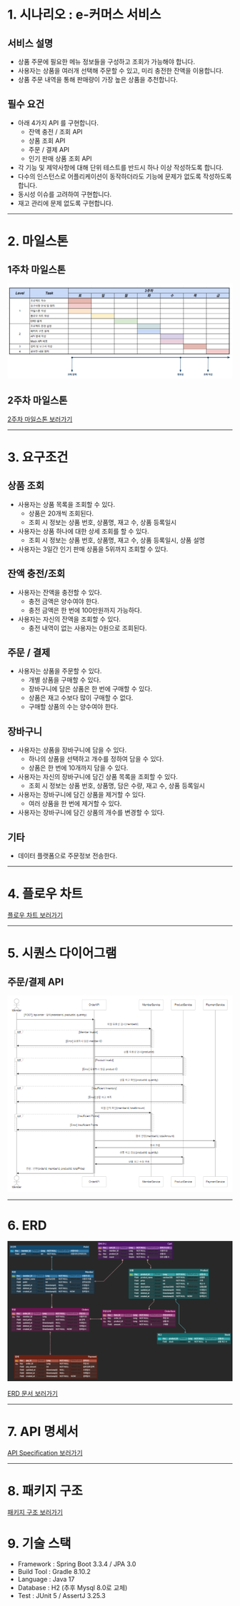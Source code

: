 # 1. 시나리오 : e-커머스 서비스

## 서비스 설명
- 상품 주문에 필요한 메뉴 정보들을 구성하고 조회가 가능해야 합니다.
- 사용자는 상품을 여러개 선택해 주문할 수 있고, 미리 충전한 잔액을 이용합니다.
- 상품 주문 내역을 통해 판매량이 가장 높은 상품을 추천합니다.

## 필수 요건
- 아래 4가지 API 를 구현합니다.
  - 잔액 충전 / 조회 API
  - 상품 조회 API
  - 주문 / 결제 API
  - 인기 판매 상품 조회 API
- 각 기능 및 제약사항에 대해 단위 테스트를 반드시 하나 이상 작성하도록 합니다.
- 다수의 인스턴스로 어플리케이션이 동작하더라도 기능에 문제가 없도록 작성하도록 합니다.
- 동시성 이슈를 고려하여 구현합니다.
- 재고 관리에 문제 없도록 구현합니다.

---

# 2. 마일스톤

## 1주차 마일스톤

![마일스톤 이미지](./img/milestone.png)

## 2주차 마일스톤

[2주차 마일스톤 보러가기](https://github.com/users/withbyeongk/projects/2/views/4)

---

# 3. 요구조건

## 상품 조회
- 사용자는 상품 목록을 조회할 수 있다.
  - 상품은 20개씩 조회된다.
  - 조회 시 정보는 상품 번호, 상품명, 재고 수, 상품 등록일시
- 사용자는 상품 하나에 대한 상세 조회를 할 수 있다.
  - 조회 시 정보는 상품 번호, 상품명, 재고 수, 상품 등록일시, 상품 설명
- 사용자는 3일간 인기 판매 상품을 5위까지 조회할 수 있다.

## 잔액 충전/조회
- 사용자는 잔액을 충전할 수 있다.
  - 충전 금액은 양수여야 한다.
  - 충전 금액은 한 번에 100만원까지 가능하다.
- 사용자는 자신의 잔액을 조회할 수 있다.
  - 충전 내역이 없는 사용자는 0원으로 조회된다.

## 주문 / 결제
- 사용자는 상품을 주문할 수 있다.
  - 개별 상품을 구매할 수 있다.
  - 장바구니에 담은 상품은 한 번에 구매할 수 있다.
  - 상품은 재고 수보다 많이 구매할 수 없다.
  - 구매할 상품의 수는 양수여야 한다.

## 장바구니
- 사용자는 상품을 장바구니에 담을 수 있다.
  - 하나의 상품을 선택하고 개수를 정하여 담을 수 있다.
  - 상품은 한 번에 10개까지 담을 수 있다.
- 사용자는 자신의 장바구니에 담긴 상품 목록을 조회할 수 있다.
  - 조회 시 정보는 상품 번호, 상품명, 담은 수량, 재고 수, 상품 등록일시
- 사용자는 장바구니에 담긴 상품을 제거할 수 있다.
  - 여러 상품을 한 번에 제거할 수 있다.
- 사용자는 장바구니에 담긴 상품의 개수를 변경할 수 있다.

## 기타
- 데이터 플랫폼으로 주문정보 전송한다.

---

# 4. 플로우 차트

[플로우 차트 보러가기](docs/flowChart.md)

---

# 5. 시퀀스 다이어그램

## 주문/결제 API
![image.png](img/주문결제%20시퀀스%20다이어그램.png)

---

# 6. ERD
![img.png](img/erd.png)

[ERD 문서 보러가기](docs/erd.md)

---

# 7. API 명세서

[API Specification 보러가기](docs/API%20specification.md)

---

# 8. 패키지 구조
[패키지 구조 보러가기](docs/package%20structure.md)

# 9. 기술 스택

- Framework : Spring Boot 3.3.4 / JPA 3.0
- Build Tool : Gradle 8.10.2
- Language : Java 17
- Database : H2 (추후 Mysql 8.0로 교체)
- Test : JUnit 5 / AssertJ 3.25.3




